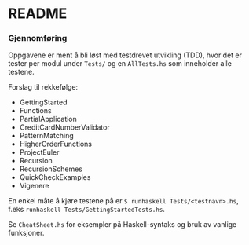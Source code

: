 # README #


### Gjennomføring ###
Oppgavene er ment å bli løst med testdrevet utvikling (TDD), hvor det er tester per modul under `Tests/` og en `AllTests.hs` som inneholder alle testene.

Forslag til rekkefølge:

* GettingStarted
* Functions
* PartialApplication
* CreditCardNumberValidator
* PatternMatching
* HigherOrderFunctions
* ProjectEuler
* Recursion
* RecursionSchemes
* QuickCheckExamples
* Vigenere

En enkel måte å kjøre testene på er `$ runhaskell Tests/<testnavn>.hs`, f.eks `runhaskell Tests/GettingStartedTests.hs`.

Se `CheatSheet.hs` for eksempler på Haskell-syntaks og bruk av vanlige funksjoner.
